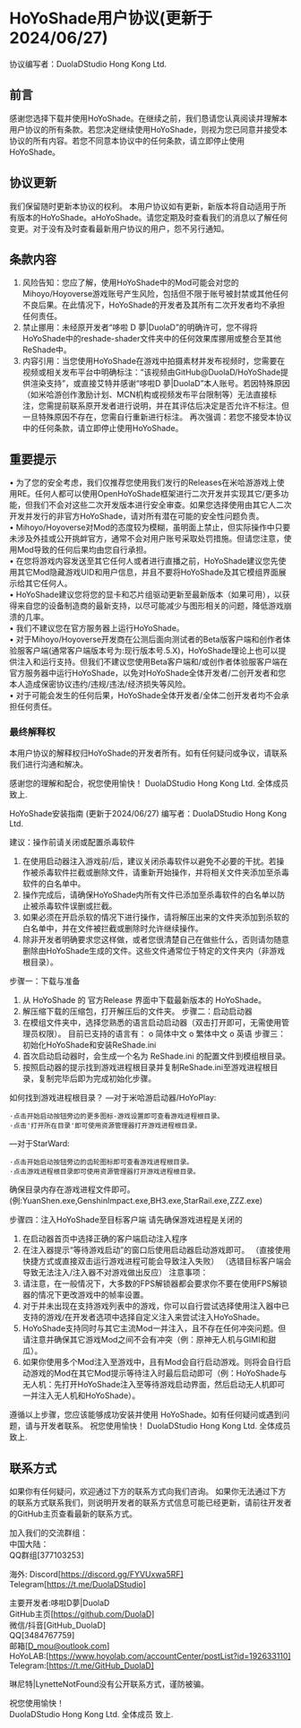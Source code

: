 # HoYoShade用户协议(更新于2024/06/27)
协议编写者：DuolaDStudio Hong Kong Ltd.

## 前言
感谢您选择下载并使用HoYoShade。在继续之前，我们恳请您认真阅读并理解本用户协议的所有条款。若您决定继续使用HoYoShade，则视为您已同意并接受本协议的所有内容。若您不同意本协议中的任何条款，请立即停止使用HoYoShade。

## 协议更新
我们保留随时更新本协议的权利。
本用户协议如有更新，新版本将自动适用于所有版本的HoYoShade。aHoYoShade。请您定期及时查看我们的消息以了解任何变更。对于没有及时查看最新用户协议的用户，怨不另行通知。

## 条款内容
1.	风险告知：您应了解，使用HoYoShade中的Mod可能会对您的Mihoyo/Hoyoverse游戏账号产生风险，包括但不限于账号被封禁或其他任何不良后果。在此情况下，HoYoShade的开发者及其所有二次开发者均不承担任何责任。
2.	禁止挪用：未经原开发者“哆啦 D 夢|DuolaD”的明确许可，您不得将HoYoShade中的reshade-shader文件夹中的任何效果库挪用或整合至其他ReShade中。
3.	内容引用：当您使用HoYoShade在游戏中拍摄素材并发布视频时，您需要在视频或相关发布平台中明确标注：“该视频由GitHub@DuolaD/HoYoShade提供渲染支持”，或直接艾特并感谢“哆啦D 夢|DuolaD”本人账号。若因特殊原因（如米哈游创作激励计划、MCN机构或视频发布平台限制等）无法直接标注，您需提前联系原开发者进行说明，并在其评估后决定是否允许不标注。但一旦特殊原因不存在，您需自行重新进行标注。
再次强调：若您不接受本协议中的任何条款，请立即停止使用HoYoShade。



## 重要提示
•	为了您的安全考虑，我们仅推荐您使用我们发行的Releases在米哈游游戏上使用RE。任何人都可以使用OpenHoYoShade框架进行二次开发并实现其它/更多功能，但我们不会对这些二次开发版本进行安全审查。如果您选择使用由其它人二次开发并发行的非官方HoYoShade，请对所有潜在可能的安全性问题负责。  
•	Mihoyo/Hoyoverse对Mod的态度较为模糊，虽明面上禁止，但实际操作中只要未涉及外挂或公开挑衅官方，通常不会对用户账号采取处罚措施。但请您注意，使用Mod导致的任何后果均由您自行承担。  
•	在您将游戏内容发送至其它任何人或者进行直播之前，HoYoShade建议您先使用其它Mod隐藏游戏UID和用户信息，并且不要将HoYoShade及其它模组界面展示给其它任何人。  
•	HoYoShade建议您将您的显卡和芯片组驱动更新至最新版本（如果可用），以获得来自您的设备制造商的最新支持，以尽可能减少与图形相关的问题，降低游戏崩溃的几率。  
•	我们不建议您在官方服务器上运行HoYoShade。  
•	对于Mihoyo/Hoyoverse开发商在公测后面向测试者的Beta版客户端和创作者体验服客户端(通常客户端版本号为:现行版本号.5.X)，HoYoShade理论上也可以提供注入和运行支持。但我们不建议您使用Beta客户端和/或创作者体验服客户端在官方服务器中运行HoYoShade，以免对HoYoShade全体开发者/二创开发者和您本人造成保密协议违约/违规/违法/经济损失等风险。  
•	对于可能会发生的任何后果，HoYoShade全体开发者/全体二创开发者均不会承担任何责任。 

### 最终解释权
本用户协议的解释权归HoYoShade的开发者所有。如有任何疑问或争议，请联系我们进行沟通和解决。

感谢您的理解和配合，祝您使用愉快！
DuolaDStudio Hong Kong Ltd. 全体成员 致上.
                                                                     
HoYoShade安装指南 (更新于2024/06/27)
编写者：DuolaDStudio Hong Kong Ltd.

建议：操作前请关闭或配置杀毒软件
1.	在使用启动器注入游戏前/后，建议关闭杀毒软件以避免不必要的干扰。若操作被杀毒软件拦截或删除文件，请重新开始操作，并将相关文件夹添加至杀毒软件的白名单中。
2.	操作完成后，请确保HoYoShade内所有文件已添加至杀毒软件的白名单以防止被杀毒软件误删或拦截。
3.	如果必须在开启杀软的情况下进行操作，请将解压出来的文件夹添加到杀软的白名单中，并在文件被拦截或删除时允许继续操作。
4.	除非开发者明确要求您这样做，或者您很清楚自己在做些什么，否则请勿随意删除由HoYoShade生成的文件。这些文件通常位于特定的文件夹内（非游戏根目录）。

步骤一：下载与准备
1.	从 HoYoShade 的 官方Release 界面中下载最新版本的 HoYoShade。
2.	解压缩下载的压缩包，打开解压后的文件夹。
步骤二：启动启动器
1.	在模组文件夹中，选择您熟悉的语言启动启动器（双击打开即可，无需使用管理员权限）。
目前已支持的语言有：
o	简体中文
o	繁体中文
o	英语
步骤三：初始化HoYoShade和安装ReShade.ini
1.	首次启动启动器时，会生成一个名为 ReShade.ini 的配置文件到模组根目录。
2.	按照启动器的提示找到游戏进程根目录并复制ReShade.ini至游戏进程根目录，复制完毕后即为完成初始化步骤。
 

如何找到游戏进程根目录？
—对于米哈游启动器/HoYoPlay:
 

	·点击开始启动按钮旁边的更多图标-游戏设置即可查看游戏进程根目录。
	·点击'打开所在目录'即可使用资源管理器打开游戏进程根目录。
—对于StarWard:
	 
	·点击开始启动按钮旁边的齿轮图标即可查看游戏进程根目录。
	·点击游戏进程根目录即可使用资源管理器打开游戏进程根目录。

确保目录内存在游戏进程文件即可。
(例:YuanShen.exe,GenshinImpact.exe,BH3.exe,StarRail.exe,ZZZ.exe)





步骤四：注入HoYoShade至目标客户端
请先确保游戏进程是关闭的
1.	在启动器首页中选择正确的客户端启动注入程序
2.	在注入器提示“等待游戏启动”的窗口后使用启动器启动游戏即可。
（直接使用快捷方式或直接双击运行游戏进程可能会导致注入失败）
（选错目标客户端会导致无法注入/注入器不对游戏做出反应）
注意事项：
1.	请注意，在一般情况下，大多数的FPS解锁器都会要求你不要在使用FPS解锁器的情况下更改游戏中的帧率设置。
2.	对于并未出现在支持游戏列表中的游戏，你可以自行尝试选择使用注入器中已支持的游戏/在开发者选项中选择自定义注入来尝试注入HoYoShade。
3.	HoYoShade支持同时与其它主流Mod一并注入，且不存在任何冲突问题。但请注意并确保其它游戏Mod之间不会有冲突（例：原神无人机与GIMI和甜瓜）。
4.	如果你使用多个Mod注入至游戏中，且有Mod会自行启动游戏。则将会自行启动游戏的Mod在其它Mod提示等待注入时最后启动即可（例：HoYoShade与无人机：先打开HoYoShade注入至等待游戏启动界面，然后启动无人机即可一并注入无人机和HoYoShade）。

遵循以上步骤，您应该能够成功安装并使用 HoYoShade。如有任何疑问或遇到问题，请与开发者联系。
祝您使用愉快！
DuolaDStudio Hong Kong Ltd. 全体成员 致上.
                                                                     
## 联系方式

如果你有任何疑问，欢迎通过下方的联系方式向我们咨询。
如果你无法通过下方的联系方式联系我们，则说明开发者的联系方式信息可能已经更新，请前往开发者的GitHub主页查看最新的联系方式。

加入我们的交流群组：  
中国大陆：  
QQ群组[377103253]  


海外:
Discord[https://discord.gg/FYVUxwa5RF]  
Telegram[https://t.me/DuolaDStudio]  

主要开发者:哆啦D夢|DuolaD  
GitHub主页[https://github.com/DuolaD]  
微信/抖音[GitHub_DuolaD]  
QQ[3484767759]  
邮箱[D_mou@outlook.com]  
HoYoLAB:[https://www.hoyolab.com/accountCenter/postList?id=192633110]  
Telegram:[https://t.me/GitHub_DuolaD]  

琳尼特|LynetteNotFound没有公开联系方式，谨防被骗。  

祝您使用愉快！  
DuolaDStudio Hong Kong Ltd. 全体成员 致上.  
                                                                     

